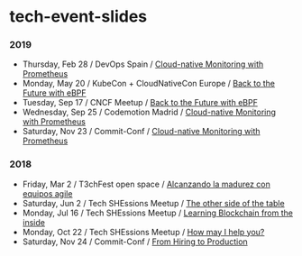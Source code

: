 # tech-event-slides

### 2019
*  Thursday, Feb 28 / DevOps Spain / [Cloud-native Monitoring with Prometheus](https://github.com/b3a-dev/tech-event-slides/blob/master/2019/2019_devOpsSpain_Cloud_Native_Monitoring_With_Prometheus.pdf)
*  Monday, May 20 / KubeCon + CloudNativeCon Europe / [Back to the Future with eBPF](https://github.com/b3a-dev/tech-event-slides/blob/master/2019/2019_KubeCon_Europe_Back_to_the_Future_with_eBPF.pdf)
*  Tuesday, Sep 17 / CNCF Meetup / [Back to the Future with eBPF](https://github.com/b3a-dev/tech-event-slides/blob/master/2019/2019_CNCFmeetup_Back_to_the_future_with_eBPF.pdf)
*  Wednesday, Sep 25 / Codemotion Madrid / [Cloud-native Monitoring with Prometheus](https://github.com/b3a-dev/tech-event-slides/blob/master/2019/2019_Codemotion_cloud_native_monitoring_with_prometheus.pdf)
*  Saturday, Nov 23 / Commit-Conf / [Cloud-native Monitoring with Prometheus](https://github.com/b3a-dev/tech-event-slides/blob/master/2019/CommitConf_2019_Cloud_Native_Monitoring_with_Prometheus.pdf)


### 2018
*  Friday, Mar 2 / T3chFest open space / [Alcanzando la madurez con equipos agile](https://github.com/b3a-dev/tech-event-slides/blob/master/2018/2018_T3chFest__Alcanzando_la_madurez_con_equipos_agile.pdf)
*  Saturday, Jun 2 / Tech SHEssions Meetup / [The other side of the table](https://github.com/b3a-dev/tech-event-slides/blob/master/2018/2018_The_other_side_of_the_table.pdf)
*  Monday, Jul 16 / Tech SHEssions Meetup / [Learning Blockchain from the inside](https://github.com/b3a-dev/tech-event-slides/blob/master/2018/2018_Learning_blockchain_from_the_inside.pdf)
*  Monday, Oct 22 / Tech SHEssions Meetup / [How may I help you?](https://github.com/b3a-dev/tech-event-slides/blob/master/2018/2018_How_may_I_help_yout.pdf)
*  Saturday, Nov 24 / Commit-Conf / [From Hiring to Production](https://github.com/b3a-dev/tech-event-slides/blob/master/2018/2018_CommitConf_From_Hiring_to_Production.pdf)

